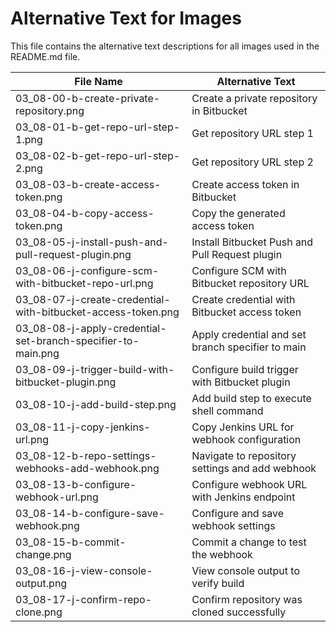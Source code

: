 # Alternative Text for Images

This file contains the alternative text descriptions for all images used in the README.md file.

| File Name | Alternative Text |
|-----------|-----------------|
| 03_08-00-b-create-private-repository.png | Create a private repository in Bitbucket |
| 03_08-01-b-get-repo-url-step-1.png | Get repository URL step 1 |
| 03_08-02-b-get-repo-url-step-2.png | Get repository URL step 2 |
| 03_08-03-b-create-access-token.png | Create access token in Bitbucket |
| 03_08-04-b-copy-access-token.png | Copy the generated access token |
| 03_08-05-j-install-push-and-pull-request-plugin.png | Install Bitbucket Push and Pull Request plugin |
| 03_08-06-j-configure-scm-with-bitbucket-repo-url.png | Configure SCM with Bitbucket repository URL |
| 03_08-07-j-create-credential-with-bitbucket-access-token.png | Create credential with Bitbucket access token |
| 03_08-08-j-apply-credential-set-branch-specifier-to-main.png | Apply credential and set branch specifier to main |
| 03_08-09-j-trigger-build-with-bitbucket-plugin.png | Configure build trigger with Bitbucket plugin |
| 03_08-10-j-add-build-step.png | Add build step to execute shell command |
| 03_08-11-j-copy-jenkins-url.png | Copy Jenkins URL for webhook configuration |
| 03_08-12-b-repo-settings-webhooks-add-webhook.png | Navigate to repository settings and add webhook |
| 03_08-13-b-configure-webhook-url.png | Configure webhook URL with Jenkins endpoint |
| 03_08-14-b-configure-save-webhook.png | Configure and save webhook settings |
| 03_08-15-b-commit-change.png | Commit a change to test the webhook |
| 03_08-16-j-view-console-output.png | View console output to verify build |
| 03_08-17-j-confirm-repo-clone.png | Confirm repository was cloned successfully |
